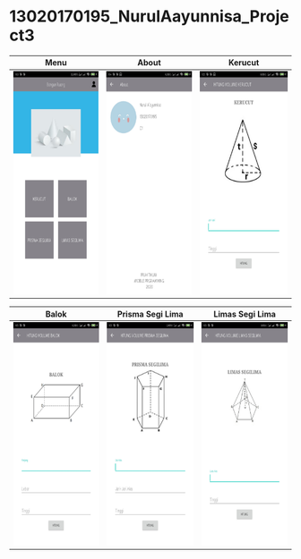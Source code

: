 # 13020170195_NurulAayunnisa_Project3
| Menu  | About | Kerucut |
| ------------- | ------------- | ------------- |
| <img src="https://github.com/NurulAayunnisa/13020170195_NurulAayunnisa_Project3/blob/master/menu.jpg" height="400px"/> | <img src="https://github.com/NurulAayunnisa/13020170195_NurulAayunnisa_Project3/blob/master/about.jpg" height="400px"/>  | <img src="https://github.com/NurulAayunnisa/13020170195_NurulAayunnisa_Project3/blob/master/kerucut.jpg" height="400px"/> |

| Balok | Prisma Segi Lima  | Limas Segi Lima |
| ------------- | ------------- | ------------- |
| <img src="https://github.com/NurulAayunnisa/13020170195_NurulAayunnisa_Project3/blob/master/balok.jpg" height="400px"/> | <img src="https://github.com/NurulAayunnisa/13020170195_NurulAayunnisa_Project3/blob/master/prisma.jpg" height="400px"/> | <img src="https://github.com/NurulAayunnisa/13020170195_NurulAayunnisa_Project3/blob/master/limas.jpg" height="400px"/> |

